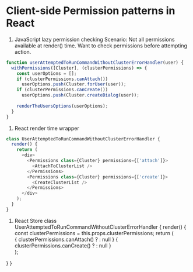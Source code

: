 # Client-side Permission patterns in React

1. JavaScript lazy permission checking
Scenario: Not all permissions available at render() time. Want to check permissions before attempting action.

```javascript
function userAttemptedToRunCommandWithoutClusterErrorHandler(user) {
  withPermissions([Cluster], (clusterPermissions) => {
    const userOptions = [];
    if (clusterPermissions.canAttach())
      userOptions.push(Cluster.forUser(user));
    if (clusterPermissions.canCreate())
      userOptions.push(Cluster.createDialog(user));
      
    renderTheUsersOptions(userOptions);
  }
}
```

1. React render time wrapper
```javascript
class UserAttemptedToRunCommandWithoutClusterErrorHandler {
  render() {
    return (
      <div>
        <Permissions class={Cluster} permissions={['attach']}>
          <AttachToClusterList />
        </Permissions>
        <Permissions class={Cluster} permissions={['create']}>
          <CreateClusterList />
        </Permissions>
      </div>
    );
  }
}
```

1. React Store
class UserAttemptedToRunCommandWithoutClusterErrorHandler {
  render() {
    const clusterPermissions = this.props.clusterPermissions;
    return (
      <div>
        { clusterPermissions.canAttach() ? <AttachToClusterList /> : null }
        { clusterPermissions.canCreate() ? <CreateClusterList /> : null }
      </div>
    );
  }
}
